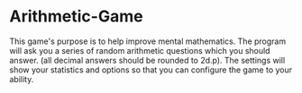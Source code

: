 # Arithmetic-Game
This game's purpose is to help improve mental mathematics. The program will ask you a series of random arithmetic questions which you should answer. (all decimal answers should be rounded to 2d.p). The settings will show your statistics and options so that you can configure the game to your ability.
